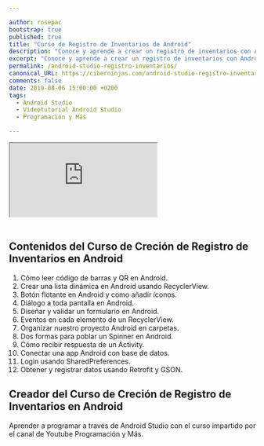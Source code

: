 ```yaml
---

author: rosepac
bootstrap: true
published: true
title: "Curso de Registro de Inventarios de Android"
description: "Conoce y aprende a crear un registro de inventarios con Android con este curso online del formador Programación y Más"
excerpt: "Conoce y aprende a crear un registro de inventarios con Android con este curso online del formador Programación y Más"
permalink: /android-studio-registro-inventarios/
canonical_URL: https://ciberninjas.com/android-studio-registro-inventarios/
comments: false
date: 2019-08-06 15:00:00 +0200
tags:
  - Android Studio
  - Videotutorial Android Studio
  - Programación y Más

---
```


<div class="embed-responsive embed-responsive-16by9">
  <iframe class="embed-responsive-item" src="https://www.youtube.com/embed/videoseries?list=PLzSFZWTjelbJfNqwa2KlCp0Dixm4O4oic" allowfullscreen></iframe>
</div><br/>

## **Contenidos del Curso de Creción de Registro de Inventarios en Android**

1. Cómo leer código de barras y QR en Android.
2. Crear una lista dinámica en Android usando RecyclerView.
3. Botón flotante en Android y como añadir íconos.
4. Diálogo a toda pantalla en Android.
5. Diseñar y validar un formulario en Android.
6. Eventos en cada elemento de un RecyclerView.
7. Organizar nuestro proyecto Android en carpetas.
8. Dos formas para poblar un Spinner en Android.
9. Cómo recibir respuesta de un Activity.
10. Conectar una app Android con base de datos.
11. Login usando SharedPreferences.
12. Obtener y registrar datos usando Retrofit y GSON.

## **Creador del Curso de Creción de Registro de Inventarios en Android**

Aprender a programar a través de Android Studio con el curso impartido por el canal de Youtube Programación y Más.